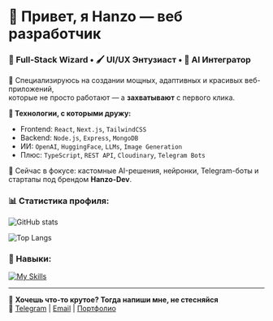 # 👋 Привет, я Hanzo — веб разработчик

### 🧠 Full-Stack Wizard • 🖌️ UI/UX Энтузиаст • 🤖 AI Интегратор  

🚀 Специализируюсь на создании мощных, адаптивных и красивых веб-приложений,  
которые не просто работают — а **захватывают** с первого клика.

**💼 Технологии, с которыми дружу:**
- Frontend: `React`, `Next.js`, `TailwindCSS`
- Backend: `Node.js`, `Express`, `MongoDB`
- ИИ: `OpenAI`, `HuggingFace`, `LLMs`, `Image Generation`
- Плюс: `TypeScript`, `REST API`, `Cloudinary`, `Telegram Bots`

🧪 Сейчас в фокусе: кастомные AI-решения, нейронки, Telegram-боты и стартапы под брендом **Hanzo-Dev**.

### 📊 Статистика профиля:  
![GitHub stats](https://github-readme-stats.vercel.app/api?username=FarkhodovIslom&show_icons=true&theme=radical)

![Top Langs](https://github-readme-stats.vercel.app/api/top-langs/?username=FarkhodovIslom&layout=compact&theme=radical)  

### 🚀 Навыки:  
[![My Skills](https://skillicons.dev/icons?i=html,css,sass,figma,js,react,ts,nextjs,nodejs,express,tailwind,mongodb,postgres,git,github)](https://skillicons.dev)

---
📩 **Хочешь что-то крутое? Тогда напиши мне, не стесняйся**  
📌 [Telegram](https://t.me/Farkhodov_2077) | [Email](mailto:farkhodovislom2006@gmail.com) | [Портфолио](https://hanzo-dev.uz)
